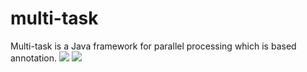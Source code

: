 # multi-task
Multi-task is a Java framework for parallel processing which is based annotation.
![](https://coveralls.io/repos/wangchongjie/multi-task/badge.svg?branch=master&service=github)
![](https://maven-badges.herokuapp.com/maven-central/com.baidu.unbiz/multi-task/badge.svg)
